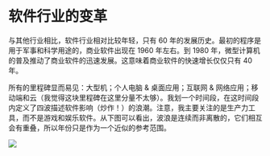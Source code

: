 # 软件行业的变革

与其他行业相比，软件行业相对比较年轻，只有 60 年的发展历史。最初的程序是用于军事和科学用途的，商业软件出现在 1960 年左右。到 1980 年，微型计算机的普及推动了商业软件的迅速发展。这意味着商业软件的快速增长仅仅只有 40 年。

所有的里程碑显而易见：大型机；个人电脑 & 桌面应用；互联网 & 网络应用；移动端和云（我觉得这块里程碑在这里分量不太够）。我划一个时间段，在这时间段内定义了四波描述软件影响（炒作！）的浪潮。注意，我主要关注的是生产力工具，而不是游戏和娱乐软件。从下图可以看出，波浪是连续而非离散的，它们相互会有重叠，所以年份只是作为一个近似的参考范围。

![](https://s1.ax1x.com/2020/07/25/aS56Fe.md.png)

